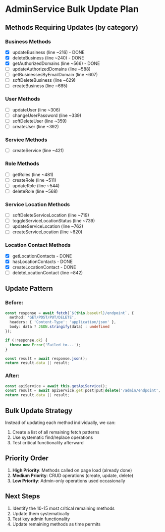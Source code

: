 # AdminService Bulk Update Plan

## Methods Requiring Updates (by category)

### Business Methods
- [x] updateBusiness (line ~216) - DONE
- [x] deleteBusiness (line ~240) - DONE
- [x] getAuthorizedDomains (line ~566) - DONE
- [ ] updateAuthorizedDomains (line ~588)
- [ ] getBusinessesByEmailDomain (line ~607)
- [ ] softDeleteBusiness (line ~629)
- [ ] createBusiness (line ~685)

### User Methods
- [ ] updateUser (line ~306)
- [ ] changeUserPassword (line ~339)
- [ ] softDeleteUser (line ~359)
- [ ] createUser (line ~392)

### Service Methods
- [ ] createService (line ~421)

### Role Methods
- [ ] getRoles (line ~481)
- [ ] createRole (line ~511)
- [ ] updateRole (line ~544)
- [ ] deleteRole (line ~568)

### Service Location Methods
- [ ] softDeleteServiceLocation (line ~719)
- [ ] toggleServiceLocationStatus (line ~739)
- [ ] updateServiceLocation (line ~762)
- [ ] createServiceLocation (line ~820)

### Location Contact Methods
- [x] getLocationContacts - DONE
- [x] hasLocationContacts - DONE
- [x] createLocationContact - DONE
- [ ] deleteLocationContact (line ~842)

## Update Pattern

### Before:
```typescript
const response = await fetch(`${this.baseUrl}/endpoint`, {
  method: 'GET/POST/PUT/DELETE',
  headers: { 'Content-Type': 'application/json' },
  body: data ? JSON.stringify(data) : undefined
});

if (!response.ok) {
  throw new Error('Failed to...');
}

const result = await response.json();
return result.data || result;
```

### After:
```typescript
const apiService = await this.getApiService();
const result = await apiService.get|post|put|delete('/admin/endpoint', data);
return result.data || result;
```

## Bulk Update Strategy

Instead of updating each method individually, we can:
1. Create a list of all remaining fetch patterns
2. Use systematic find/replace operations
3. Test critical functionality afterward

## Priority Order
1. **High Priority**: Methods called on page load (already done)
2. **Medium Priority**: CRUD operations (create, update, delete)
3. **Low Priority**: Admin-only operations used occasionally

## Next Steps
1. Identify the 10-15 most critical remaining methods
2. Update them systematically
3. Test key admin functionality
4. Update remaining methods as time permits